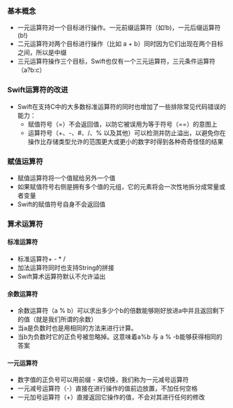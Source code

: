 ### 基本概念

- 一元运算符对一个目标进行操作。一元前缀运算符（如!b)，一元后缀运算符(b!)
- 二元运算符对两个目标进行操作（比如 a + b）同时因为它们出现在两个目标之间，所以是中缀
- 三元运算符操作三个目标，Swift也仅有一个三元运算符，三元条件运算符（a?b:c）

### Swift运算符的改进

- Swift在支持C中的大多数标准运算符的同时也增加了一些排除常见代码错误的能力：
  - 赋值符号（=）不会返回值，以防它被误用为等于符号（==）的意图上
  - 运算符号（+、-、#、/、% 以及其他）可以检测并防止溢出，以避免你在操作比存储类型允许的范围更大或更小的数字时得到各种奇奇怪怪的结果

### 赋值运算符

- 赋值运算符将一个值赋给另外一个值
- 如果赋值符号右侧是拥有多个值的元组，它的元素将会一次性地拆分成常量或者变量
- Swift的赋值符号自身不会返回值

### 算术运算符

#### 标准运算符

- 标准运算符+ - * /
- 加法运算符同时也支持String的拼接
- Swift算术运算符默认不允许溢出

#### 余数运算符

- 余数运算符（a % b）可以求出多少个b的倍数能够刚好放进a中并且返回剩下的值（就是我们所谓的余数）
- 当a是负数时也是用相同的方法来进行计算。
- 当b为负数时它的正负号被忽略掉。这意味着a%b 与 a % -b能够获得相同的答案

#### 一元运算符

- 数字值的正负号可以用前缀 - 来切换，我们称为一元减号运算符
- 一元减号运算符（-）直接在进行操作的值前边放置，不加任何空格
- 一元加号运算符（+）直接返回它操作的值，不会对其进行任何的修改

